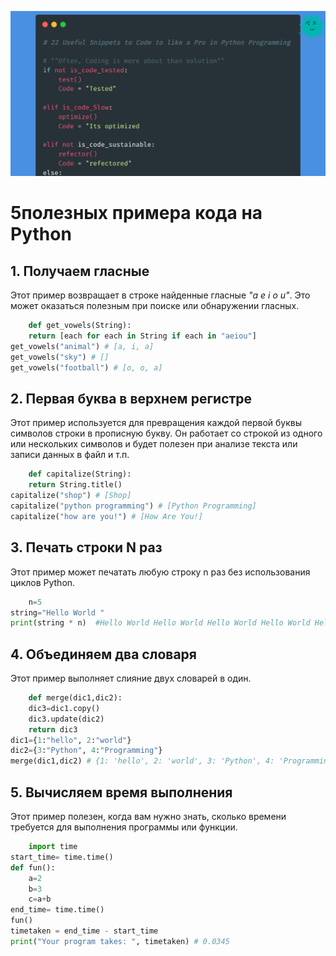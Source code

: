 ![preview](./jjqoxswcr5qbvgi5bvbqds8r2dy.jpeg)

# 5полезных примера кода на Python

## 1. Получаем гласные
Этот пример возвращает в строке найденные гласные *"a e i o u"*. Это может оказаться полезным при поиске или обнаружении гласных.

```python
    def get_vowels(String):
    return [each for each in String if each in "aeiou"]
get_vowels("animal") # [a, i, a]
get_vowels("sky") # []
get_vowels("football") # [o, o, a]
```

## 2. Первая буква в верхнем регистре

Этот пример используется для превращения каждой первой буквы символов строки в прописную букву. Он работает со строкой из одного или нескольких символов и будет полезен при анализе текста или записи данных в файл и т.п.

```python
    def capitalize(String):
    return String.title()
capitalize("shop") # [Shop]
capitalize("python programming") # [Python Programming]
capitalize("how are you!") # [How Are You!]
```

## 3. Печать строки N раз

Этот пример может печатать любую строку n раз без использования циклов Python.

```python
    n=5
string="Hello World "
print(string * n)  #Hello World Hello World Hello World Hello World Hello World
```

## 4. Объединяем два словаря

Этот пример выполняет слияние двух словарей в один.

```python
    def merge(dic1,dic2):
    dic3=dic1.copy()
    dic3.update(dic2)
    return dic3
dic1={1:"hello", 2:"world"}
dic2={3:"Python", 4:"Programming"}
merge(dic1,dic2) # {1: 'hello', 2: 'world', 3: 'Python', 4: 'Programming'}
```

## 5. Вычисляем время выполнения

Этот пример полезен, когда вам нужно знать, сколько времени требуется для выполнения программы или функции.

```python
    import time
start_time= time.time()
def fun():
    a=2
    b=3
    c=a+b
end_time= time.time()
fun()
timetaken = end_time - start_time
print("Your program takes: ", timetaken) # 0.0345
```